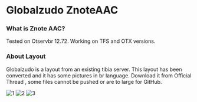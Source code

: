 Globalzudo ZnoteAAC
========

### What is Znote AAC?

Tested on Otservbr 12.72.
Working on TFS and OTX versions.

### About Layout

Globalzudo is a layout from an existing tibia server.
This layout has been converted and it has some pictures in br language.
Download it from Official Thread , some files cannot be pushed or are to large for GitHub.

![1](https://user-images.githubusercontent.com/89811188/153296484-aefd8e3f-be2a-41e4-89e1-4575d0711092.png)
![2](https://user-images.githubusercontent.com/89811188/153296531-4eccf97e-a41b-4e24-be00-9a21434002ed.png)
![3](https://user-images.githubusercontent.com/89811188/153296537-4c0d88dd-79d6-471b-93c8-648774e19f50.png)
